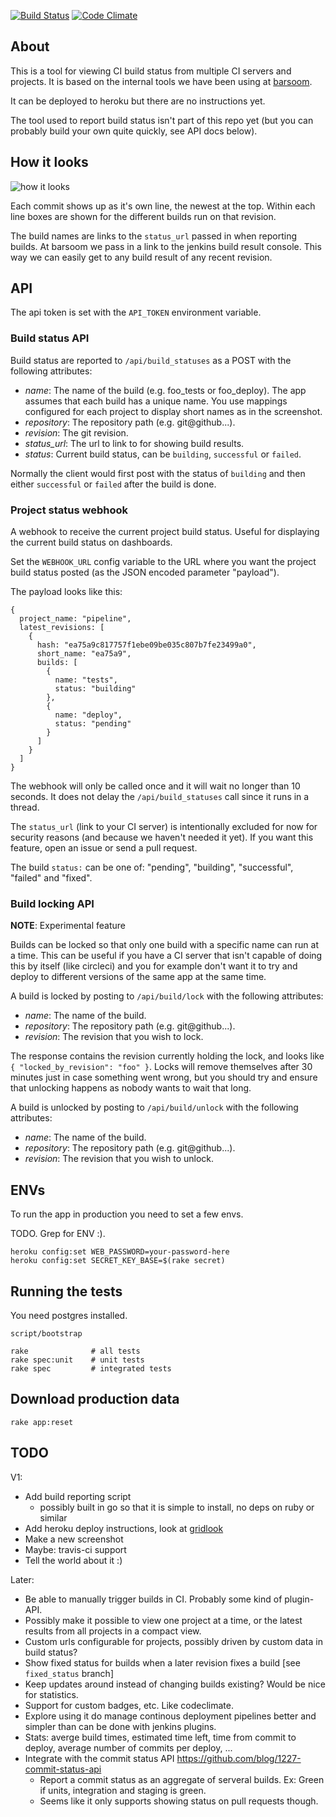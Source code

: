 [![Build Status](https://secure.travis-ci.org/joakimk/pipeline.png)](http://travis-ci.org/joakimk/pipeline)
[![Code Climate](https://codeclimate.com/github/joakimk/pipeline.png)](https://codeclimate.com/github/joakimk/pipeline)

## About

This is a tool for viewing CI build status from multiple CI servers and projects. It is based on the internal tools we have been using at [barsoom](http://barsoom.se).

It can be deployed to heroku but there are no instructions yet.

The tool used to report build status isn't part of this repo yet (but you can probably build your own quite quickly, see API docs below).

## How it looks

![how it looks](http://cl.ly/image/0r0D1C2P1I2v/Screen%20Shot%202014-02-17%20at%2013.01.15.png)

Each commit shows up as it's own line, the newest at the top. Within each line boxes are shown for the different builds run on that revision.

The build names are links to the `status_url` passed in when reporting builds. At barsoom we pass in a link to the jenkins build result console. This way we can easily get to any build result of any recent revision.

## API

The api token is set with the `API_TOKEN` environment variable.

### Build status API

Build status are reported to `/api/build_statuses` as a POST with the following attributes:

* *name*: The name of the build (e.g. foo_tests or foo_deploy). The app assumes that each build has a unique name. You use mappings configured for each project to display short names as in the screenshot.
* *repository*: The repository path (e.g. git@github...).
* *revision*: The git revision.
* *status_url*: The url to link to for showing build results.
* *status*: Current build status, can be `building`, `successful` or `failed`.

Normally the client would first post with the status of `building` and then either `successful` or `failed` after the build is done.

### Project status webhook

A webhook to receive the current project build status. Useful for displaying the current build status on dashboards.

Set the `WEBHOOK_URL` config variable to the URL where you want the project build status posted (as the JSON encoded parameter "payload").

The payload looks like this:

    {
      project_name: "pipeline",
      latest_revisions: [
        {
          hash: "ea75a9c817757f1ebe09be035c807b7fe23499a0",
          short_name: "ea75a9",
          builds: [
            {
              name: "tests",
              status: "building"
            },
            {
              name: "deploy",
              status: "pending"
            }
          ]
        }
      ]
    }

The webhook will only be called once and it will wait no longer than 10 seconds. It does not delay the `/api/build_statuses` call since it runs in a thread.

The `status_url` (link to your CI server) is intentionally excluded for now for security reasons (and because we haven't needed it yet). If you want this feature, open an issue or send a pull request.

The build `status:` can be one of: "pending", "building", "successful", "failed" and "fixed".

### Build locking API

**NOTE**: Experimental feature

Builds can be locked so that only one build with a specific name can run at a time. This can be useful if you
have a CI server that isn't capable of doing this by itself (like circleci) and you for example don't
want it to try and deploy to different versions of the same app at the same time.

A build is locked by posting to `/api/build/lock` with the following attributes:

* *name*: The name of the build.
* *repository*: The repository path (e.g. git@github...).
* *revision*: The revision that you wish to lock.

The response contains the revision currently holding the lock, and looks like `{ "locked_by_revision": "foo" }`. Locks will remove themselves after 30 minutes just in case something went wrong, but you should try and ensure that unlocking happens as nobody wants to wait that long.

A build is unlocked by posting to `/api/build/unlock` with the following attributes:

* *name*: The name of the build.
* *repository*: The repository path (e.g. git@github...).
* *revision*: The revision that you wish to unlock.

## ENVs

To run the app in production you need to set a few envs.

TODO. Grep for ENV :).


    heroku config:set WEB_PASSWORD=your-password-here
    heroku config:set SECRET_KEY_BASE=$(rake secret) 

## Running the tests

You need postgres installed.

    script/bootstrap

    rake              # all tests
    rake spec:unit    # unit tests
    rake spec         # integrated tests

## Download production data

    rake app:reset

## TODO

V1:

* Add build reporting script
  - possibly built in go so that it is simple to install, no deps on ruby or similar
* Add heroku deploy instructions, look at [gridlook](https://github.com/barsoom/gridlook#installation)
* Make a new screenshot
* Maybe: travis-ci support
* Tell the world about it :)

Later:
* Be able to manually trigger builds in CI. Probably some kind of plugin-API.
* Possibly make it possible to view one project at a time, or the latest results from all projects in a compact view.
* Custom urls configurable for projects, possibly driven by custom data in build status?
* Show fixed status for builds when a later revision fixes a build [see `fixed_status` branch]
* Keep updates around instead of changing builds existing? Would be nice for statistics.
* Support for custom badges, etc. Like codeclimate.
* Explore using it do manage continous deployment pipelines better and simpler than can be done with jenkins plugins.
* Stats: averge build times, estimated time left, time from commit to deploy, average number of commits per deploy, ...
* Integrate with the commit status API https://github.com/blog/1227-commit-status-api
  * Report a commit status as an aggregate of serveral builds. Ex: Green if units, integration and staging is green.
  * Seems like it only supports showing status on pull requests though.

